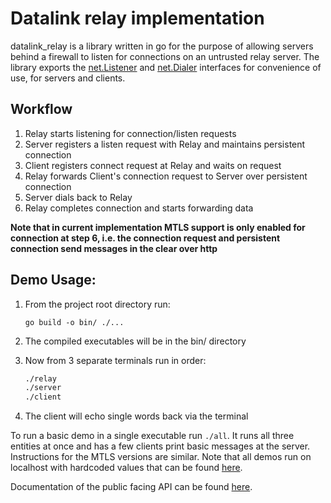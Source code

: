 # Datalink relay implementation
datalink_relay is a library written in go for the purpose of allowing servers behind a firewall to listen for connections on an untrusted relay server. The library exports the [net.Listener](https://pkg.go.dev/net#Listener) and [net.Dialer](https://pkg.go.dev/net#Dialer) interfaces for convenience of use, for servers and clients.
## Workflow
1. Relay starts listening for connection/listen requests
2. Server registers a listen request with Relay and maintains persistent connection
3. Client registers connect request at Relay and waits on request
4. Relay forwards Client's connection request to Server over persistent connection
5. Server dials back to Relay
6. Relay completes connection and starts forwarding data

**Note that in current implementation MTLS support is only enabled for connection at step 6, i.e. the connection request and persistent connection send messages in the clear over http**

## Demo Usage:

1. From the project root directory run:

    ```go build -o bin/ ./...```   

2. The compiled executables will be in the bin/ directory

3. Now from 3 separate terminals run in order:

   ```sh
   ./relay
   ./server
   ./client
   ```

4. The client will echo single words back via the terminal

To run a basic demo in a single executable run ```./all```.  It runs all three entities at once and has a few clients print basic messages at the server. Instructions for the MTLS versions are similar. Note that all demos run on localhost with hardcoded values that can be found [here](example/utils).

Documentation of the public facing API can be found [here](docs/DOCUMENTATION.md). 
